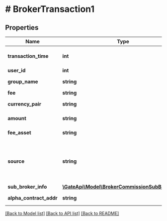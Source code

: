 # # BrokerTransaction1

## Properties

Name | Type | Description | Notes
------------ | ------------- | ------------- | -------------
**transaction_time** | **int** | Transaction Time. (unix timestamp). | [optional] 
**user_id** | **int** | User ID. | [optional] 
**group_name** | **string** | Group name. | [optional] 
**fee** | **string** | fee (usdt). | [optional] 
**currency_pair** | **string** | Currency pair. | [optional] 
**amount** | **string** | Commission Amount. | [optional] 
**fee_asset** | **string** | Fee currency. | [optional] 
**source** | **string** | Rebate Type: Spot、Futures、Options.、Alpha | [optional] 
**sub_broker_info** | [**\GateApi\Model\BrokerCommissionSubBrokerInfo**](BrokerCommissionSubBrokerInfo.md) |  | [optional] 
**alpha_contract_addr** | **string** | Alpha token address | [optional] 

[[Back to Model list]](../../README.md#documentation-for-models) [[Back to API list]](../../README.md#documentation-for-api-endpoints) [[Back to README]](../../README.md)
